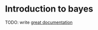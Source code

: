 # Introduction to bayes

TODO: write [great documentation](http://jacobian.org/writing/what-to-write/)
